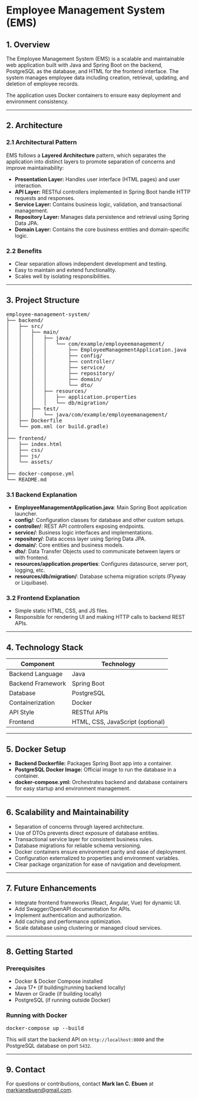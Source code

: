 <h1>Employee Management System (EMS)</h1>

<h2>1. Overview</h2>
<p>The Employee Management System (EMS) is a scalable and maintainable web application built with Java and Spring Boot on the backend, PostgreSQL as the database, and HTML for the frontend interface. The system manages employee data including creation, retrieval, updating, and deletion of employee records.</p>
<p>The application uses Docker containers to ensure easy deployment and environment consistency.</p>

<hr>

<h2>2. Architecture</h2>

<h3>2.1 Architectural Pattern</h3>
<p>EMS follows a <strong>Layered Architecture</strong> pattern, which separates the application into distinct layers to promote separation of concerns and improve maintainability:</p>
<ul>
  <li><strong>Presentation Layer:</strong> Handles user interface (HTML pages) and user interaction.</li>
  <li><strong>API Layer:</strong> RESTful controllers implemented in Spring Boot handle HTTP requests and responses.</li>
  <li><strong>Service Layer:</strong> Contains business logic, validation, and transactional management.</li>
  <li><strong>Repository Layer:</strong> Manages data persistence and retrieval using Spring Data JPA.</li>
  <li><strong>Domain Layer:</strong> Contains the core business entities and domain-specific logic.</li>
</ul>

<h3>2.2 Benefits</h3>
<ul>
  <li>Clear separation allows independent development and testing.</li>
  <li>Easy to maintain and extend functionality.</li>
  <li>Scales well by isolating responsibilities.</li>
</ul>

<hr>

<h2>3. Project Structure</h2>

<pre>
employee-management-system/
├── backend/
│   ├── src/
│   │   ├── main/
│   │   │   ├── java/
│   │   │   │   └── com/example/employeemanagement/
│   │   │   │       ├── EmployeeManagementApplication.java
│   │   │   │       ├── config/
│   │   │   │       ├── controller/
│   │   │   │       ├── service/
│   │   │   │       ├── repository/
│   │   │   │       ├── domain/
│   │   │   │       └── dto/
│   │   │   ├── resources/
│   │   │   │   ├── application.properties
│   │   │   │   └── db/migration/
│   │   ├── test/
│   │   │   └── java/com/example/employeemanagement/
│   ├── Dockerfile
│   └── pom.xml (or build.gradle)
│
├── frontend/
│   ├── index.html
│   ├── css/
│   ├── js/
│   └── assets/
│
├── docker-compose.yml
└── README.md
</pre>

<h3>3.1 Backend Explanation</h3>
<ul>
  <li><strong>EmployeeManagementApplication.java</strong>: Main Spring Boot application launcher.</li>
  <li><strong>config/</strong>: Configuration classes for database and other custom setups.</li>
  <li><strong>controller/</strong>: REST API controllers exposing endpoints.</li>
  <li><strong>service/</strong>: Business logic interfaces and implementations.</li>
  <li><strong>repository/</strong>: Data access layer using Spring Data JPA.</li>
  <li><strong>domain/</strong>: Core entities and business models.</li>
  <li><strong>dto/</strong>: Data Transfer Objects used to communicate between layers or with frontend.</li>
  <li><strong>resources/application.properties</strong>: Configures datasource, server port, logging, etc.</li>
  <li><strong>resources/db/migration/</strong>: Database schema migration scripts (Flyway or Liquibase).</li>
</ul>

<h3>3.2 Frontend Explanation</h3>
<ul>
  <li>Simple static HTML, CSS, and JS files.</li>
  <li>Responsible for rendering UI and making HTTP calls to backend REST APIs.</li>
</ul>

<hr>

<h2>4. Technology Stack</h2>

<table>
  <thead>
    <tr>
      <th>Component</th>
      <th>Technology</th>
    </tr>
  </thead>
  <tbody>
    <tr><td>Backend Language</td><td>Java</td></tr>
    <tr><td>Backend Framework</td><td>Spring Boot</td></tr>
    <tr><td>Database</td><td>PostgreSQL</td></tr>
    <tr><td>Containerization</td><td>Docker</td></tr>
    <tr><td>API Style</td><td>RESTful APIs</td></tr>
    <tr><td>Frontend</td><td>HTML, CSS, JavaScript (optional)</td></tr>
  </tbody>
</table>

<hr>

<h2>5. Docker Setup</h2>
<ul>
  <li><strong>Backend Dockerfile:</strong> Packages Spring Boot app into a container.</li>
  <li><strong>PostgreSQL Docker Image:</strong> Official image to run the database in a container.</li>
  <li><strong>docker-compose.yml:</strong> Orchestrates backend and database containers for easy startup and environment management.</li>
</ul>

<hr>

<h2>6. Scalability and Maintainability</h2>
<ul>
  <li>Separation of concerns through layered architecture.</li>
  <li>Use of DTOs prevents direct exposure of database entities.</li>
  <li>Transactional service layer for consistent business rules.</li>
  <li>Database migrations for reliable schema versioning.</li>
  <li>Docker containers ensure environment parity and ease of deployment.</li>
  <li>Configuration externalized to properties and environment variables.</li>
  <li>Clear package organization for ease of navigation and development.</li>
</ul>

<hr>

<h2>7. Future Enhancements</h2>
<ul>
  <li>Integrate frontend frameworks (React, Angular, Vue) for dynamic UI.</li>
  <li>Add Swagger/OpenAPI documentation for APIs.</li>
  <li>Implement authentication and authorization.</li>
  <li>Add caching and performance optimization.</li>
  <li>Scale database using clustering or managed cloud services.</li>
</ul>

<hr>

<h2>8. Getting Started</h2>

<h3>Prerequisites</h3>
<ul>
  <li>Docker &amp; Docker Compose installed</li>
  <li>Java 17+ (if building/running backend locally)</li>
  <li>Maven or Gradle (if building locally)</li>
  <li>PostgreSQL (if running outside Docker)</li>
</ul>

<h3>Running with Docker</h3>
<pre>
docker-compose up --build
</pre>
<p>This will start the backend API on <code>http://localhost:8080</code> and the PostgreSQL database on port <code>5432</code>.</p>

<hr>

<h2>9. Contact</h2>
<p>For questions or contributions, contact <strong>Mark Ian C. Ebuen</strong> at <a href="mailto:markianebuen@gmail.com">markianebuen@gmail.com</a>.</p>


